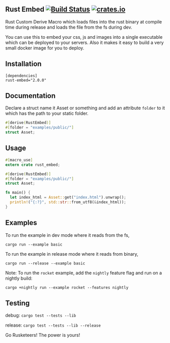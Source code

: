## Rust Embed [![Build Status](https://travis-ci.org/pyros2097/rust-embed.svg?branch=master)](https://travis-ci.org/pyros2097/rust-embed) [![crates.io](http://meritbadge.herokuapp.com/rust-embed)](https://crates.io/crates/rust-embed)
Rust Custom Derive Macro which loads files into the rust binary at compile time during release and loads the file from the fs during dev.

You can use this to embed your css, js and images into a single executable which can be deployed to your servers. Also it makes it easy to build a very small docker image for you to deploy.

## Installation

```
[dependencies]
rust-embed="2.0.0"
```

## Documentation
Declare a struct name it Asset or something and add an attribute `folder` to it which has the path to your static folder.
```rust
#[derive(RustEmbed)]
#[folder = "examples/public/"]
struct Asset;
```

## Usage
```rust
#[macro_use]
extern crate rust_embed;

#[derive(RustEmbed)]
#[folder = "examples/public/"]
struct Asset;

fn main() {
  let index_html = Asset::get("index.html").unwrap();
  println!("{:?}", std::str::from_utf8(&index_html));
}
```

## Examples
To run the example in dev mode where it reads from the fs,

`cargo run --example basic`

To run the example in release mode where it reads from binary,

`cargo run --release --example basic`

Note: To run the `rocket` example, add the `nightly` feature flag and run on a nightly build:

`cargo +nightly run --example rocket --features nightly`

## Testing
debug: `cargo test --tests --lib`

release: `cargo test --tests --lib --release`

Go Rusketeers!
The power is yours!
